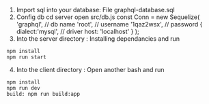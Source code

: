 1. Import sql into your database: File graphql-database.sql
2. Config db
cd server
open src/db.js
const Conn = new Sequelize(
  'graphql', // db name
  'root', // username
  '1qaz2wsx', // password
  {
    dialect:'mysql', // driver
    host: 'localhost'
  }
);
3. Into the server directory :
Installing dependancies  and run
```
npm install
npm run start
```

4. Into the client directory :
Open another bash and run 

```
npm install
npm run dev
build: npm run build:app
